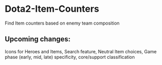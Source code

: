 # Dota2-Item-Counters
Find Item counters based on enemy team composition

## Upcoming changes:
Icons for Heroes and Items, Search feature, Neutral Item choices, Game phase (early, mid, late) specificity, core/support classification
